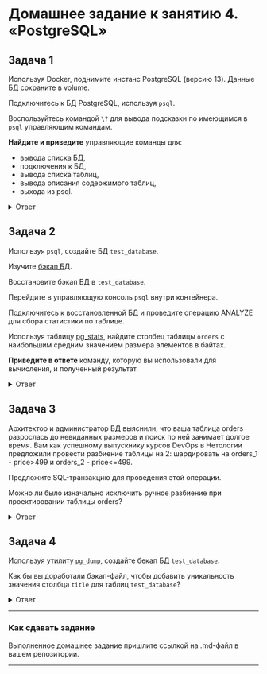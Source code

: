 # Домашнее задание к занятию 4. «PostgreSQL»

## Задача 1

Используя Docker, поднимите инстанс PostgreSQL (версию 13). Данные БД сохраните в volume.

Подключитесь к БД PostgreSQL, используя `psql`.

Воспользуйтесь командой `\?` для вывода подсказки по имеющимся в `psql` управляющим командам.

**Найдите и приведите** управляющие команды для:

- вывода списка БД,
- подключения к БД,
- вывода списка таблиц,
- вывода описания содержимого таблиц,
- выхода из psql.

<details>
<summary>Ответ</summary>

```bash
version: '3.4'

services:
  database:
    image: postgres:13
    restart: always
    environment:
      POSTGRES_USER: postgres
      POSTGRES_PASSWORD: postgres
      TZ: Europe/Moscow
    ports:
      - 5432:5432
    volumes:
      - pgdata:/var/lib/postgresql/data
      - gpbackup:/var/lib/postgresql/backup
    healthcheck:
      test: ["CMD-SHELL", "pg_isready -U postgres -d postgres"]
      interval: 10s
      timeout: 10s
      retries: 20

volumes:
  pgdata:
  gpbackup:
```

docker exec -it test_postgre_db-database-1 /bin/bash
```bash
# su - postgres
$ psql
```

- вывода списка БД:
```slq
postgres-# \l
                                 List of databases
   Name    |  Owner   | Encoding |  Collate   |   Ctype    |   Access privileges   
-----------+----------+----------+------------+------------+-----------------------
 postgres  | postgres | UTF8     | en_US.utf8 | en_US.utf8 | 
 template0 | postgres | UTF8     | en_US.utf8 | en_US.utf8 | =c/postgres          +
           |          |          |            |            | postgres=CTc/postgres
 template1 | postgres | UTF8     | en_US.utf8 | en_US.utf8 | =c/postgres          +
           |          |          |            |            | postgres=CTc/postgres
(3 rows)
```

- подключения к БД:
```slq
\c <DB_NAME>
```

- вывода списка таблиц:
```slq
\dt
```

- вывода описания содержимого таблиц:
```slq
\dt[S+]
```

- выхода из psql:
```slq
\q
```

</details>


## Задача 2

Используя `psql`, создайте БД `test_database`.

Изучите [бэкап БД](https://github.com/netology-code/virt-homeworks/tree/virt-11/06-db-04-postgresql/test_data).

Восстановите бэкап БД в `test_database`.

Перейдите в управляющую консоль `psql` внутри контейнера.

Подключитесь к восстановленной БД и проведите операцию ANALYZE для сбора статистики по таблице.

Используя таблицу [pg_stats](https://postgrespro.ru/docs/postgresql/12/view-pg-stats), найдите столбец таблицы `orders` 
с наибольшим средним значением размера элементов в байтах.

**Приведите в ответе** команду, которую вы использовали для вычисления, и полученный результат.

<details>
<summary>Ответ</summary>

```bash
# su - postgres
$ psql
postgres=# CREATE DATABASE test_database;
postgres=# \q
```

Загрузил бекап в директорию '/var/lib/docker/volumes/test_postgre_db_gpbackup/_data/'
```sql
# su - postgres
$ psql test_database < /var/lib/postgresql/backup/test_dump.sql
SET
SET
SET
SET
SET
 set_config 
------------
 
(1 row)

SET
SET
SET
SET
SET
SET
CREATE TABLE
ALTER TABLE
CREATE SEQUENCE
ALTER TABLE
ALTER SEQUENCE
ALTER TABLE
COPY 8
 setval 
--------
      8
(1 row)

ALTER TABLE
```

```sql
postgres@a1ef4a94580a:~$ psql
postgres=# \c test_database
test_database=# ANALYZE;
test_database=# SELECT * FROM pg_stats WHERE tablename = 'orders' ORDER BY avg_width DESC LIMIT 1;
 schemaname | tablename | attname | inherited | null_frac | avg_width | n_distinct | most_common_vals | most_common_freqs |                                                                 histogram_bounds
                                                                  | correlation | most_common_elems | most_common_elem_freqs | elem_count_histogram 
------------+-----------+---------+-----------+-----------+-----------+------------+------------------+-------------------+---------------------------------------------------------------------------------
------------------------------------------------------------------+-------------+-------------------+------------------------+----------------------
 public     | orders    | title   | f         |         0 |        16 |         -1 |                  |                   | {"Adventure psql time",Dbiezdmin,"Log gossips","Me and my bash-pet","My little d
atabase","Server gravity falls","WAL never lies","War and peace"} |  -0.3809524 |                   |                        | 
(1 row)
```

</details>


## Задача 3

Архитектор и администратор БД выяснили, что ваша таблица orders разрослась до невиданных размеров и
поиск по ней занимает долгое время. Вам как успешному выпускнику курсов DevOps в Нетологии предложили
провести разбиение таблицы на 2: шардировать на orders_1 - price>499 и orders_2 - price<=499.

Предложите SQL-транзакцию для проведения этой операции.

Можно ли было изначально исключить ручное разбиение при проектировании таблицы orders?

<details>
<summary>Ответ</summary>

```sql
CREATE TABLE public.orders_1 (
    id integer NOT NULL,
    title character varying(80) NOT NULL,
    price integer DEFAULT 0
);

CREATE TABLE public.orders_2 (
    id integer NOT NULL,
    title character varying(80) NOT NULL,
    price integer DEFAULT 0
);

INSERT INTO orders_1 (id, title, price) SELECT * FROM orders WHERE price > 499;
INSERT INTO orders_2 (id, title, price) SELECT * FROM orders WHERE price <= 499;
```

Лучше всего создать партицированную таблицу, в этом случае данные будут хранится как бы в одной таблице, то есть не надо обращаться ко многим таблицам при написании запроса, а мастштабироваться будут засчет секций. Причем по мере необходимости можно создавать новые секции.

</details>


## Задача 4

Используя утилиту `pg_dump`, создайте бекап БД `test_database`.

Как бы вы доработали бэкап-файл, чтобы добавить уникальность значения столбца `title` для таблиц `test_database`?

<details>
<summary>Ответ</summary>

Создание бекапа БД `test_database`:
```bash
pg_dump -U postgres test_database > /var/lib/postgresql/backup/test_database_`date +%Y_%m_%d-%H_%M`.dump
```

Для добавления уникальности значения столбца `title` для таблиц необходимо добавить создание CONSTRAINT, их названия должны быть разными:

```sql
REATE TABLE public.orders (
    id integer NOT NULL,
    title character varying(80) NOT NULL,
    price integer DEFAULT 0,
    CONSTRAINT orders_title_unique UNIQUE (title)
);


CREATE TABLE public.orders_1 (
    id integer NOT NULL,
    title character varying(80) NOT NULL,
    price integer DEFAULT 0,
    CONSTRAINT orders_1_title_unique UNIQUE (title)
);


CREATE TABLE public.orders_2 (
    id integer NOT NULL,
    title character varying(80) NOT NULL,
    price integer DEFAULT 0,
    CONSTRAINT orders_2_title_unique UNIQUE (title)
);
```

</details>


---

### Как cдавать задание

Выполненное домашнее задание пришлите ссылкой на .md-файл в вашем репозитории.

---

